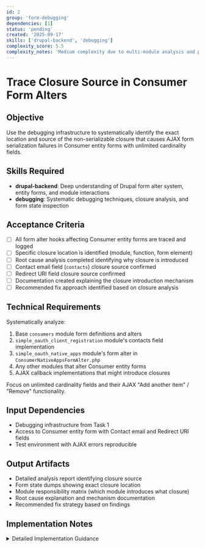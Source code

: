 ```yaml
---
id: 2
group: 'form-debugging'
dependencies: [1]
status: 'pending'
created: '2025-09-17'
skills: ['drupal-backend', 'debugging']
complexity_score: 5.5
complexity_notes: 'Medium complexity due to multi-module analysis and potential iteration needed'
---
```


# Trace Closure Source in Consumer Form Alters

## Objective

Use the debugging infrastructure to systematically identify the exact location and source of the non-serializable closure that causes AJAX form serialization failures in Consumer entity forms with unlimited cardinality fields.

## Skills Required

- **drupal-backend**: Deep understanding of Drupal form alter system, entity forms, and module interactions
- **debugging**: Systematic debugging techniques, closure analysis, and form state inspection

## Acceptance Criteria

- [ ] All form alter hooks affecting Consumer entity forms are traced and logged
- [ ] Specific closure location is identified (module, function, form element)
- [ ] Root cause analysis completed identifying why closure is introduced
- [ ] Contact email field (`contacts`) closure source confirmed
- [ ] Redirect URI field closure source confirmed
- [ ] Documentation created explaining the closure introduction mechanism
- [ ] Recommended fix approach identified based on closure analysis

## Technical Requirements

Systematically analyze:

1. Base `consumers` module form definitions and alters
2. `simple_oauth_client_registration` module's contacts field implementation
3. `simple_oauth_native_apps` module's form alter in `ConsumerNativeAppsFormAlter.php`
4. Any other modules that alter Consumer entity forms
5. AJAX callback implementations that might introduce closures

Focus on unlimited cardinality fields and their AJAX "Add another item" / "Remove" functionality.

## Input Dependencies

- Debugging infrastructure from Task 1
- Access to Consumer entity form with Contact email and Redirect URI fields
- Test environment with AJAX errors reproducible

## Output Artifacts

- Detailed analysis report identifying closure source
- Form state dumps showing exact closure location
- Module responsibility matrix (which module introduces what closure)
- Root cause explanation and mechanism documentation
- Recommended fix strategy based on findings

## Implementation Notes

<details>
<summary>Detailed Implementation Guidance</summary>

**Systematic Investigation Approach:**

1. **Enable Debug Mode:**
   - Configure the debugging service from Task 1
   - Enable detailed logging for Consumer entity forms
   - Set up test environment to reproduce AJAX errors

2. **Form Alter Hook Analysis:**
   - Start with `simple_oauth_native_apps_form_alter()` in `simple_oauth_native_apps.module`
   - Examine `ConsumerNativeAppsFormAlter::alterForm()` and `detectClientTypeAjax()` method
   - Check if AJAX callbacks in the native apps form alter introduce closures
   - Analyze form validation and submission handlers

3. **Field Implementation Analysis:**
   - Examine `contacts` field definition in `simple_oauth_client_registration.module`
   - Check field widget implementations for unlimited cardinality
   - Look for custom AJAX callbacks in field definitions
   - Verify if BaseFieldDefinition configurations introduce closures

4. **External Module Analysis:**
   - If closure source is in `consumers` module, document external dependency
   - Check consumers module version and field definitions
   - Identify if issue exists in specific version ranges

5. **AJAX Callback Deep Dive:**
   - Examine `detectClientTypeAjax()` method in `ConsumerNativeAppsFormAlter.php`
   - Check if service injections or method references create closures
   - Analyze form rebuild process and state preservation
   - Look for anonymous functions or object method callbacks

6. **Debugging Process:**

   ```php
   // Use debugging service to trace:
   $debugger = \Drupal::service('simple_oauth_21.form_serialization_debugger');
   $debugger->inspectFormState($form, $form_state);
   $debugger->detectClosures($form);
   ```

7. **Error Reproduction:**
   - Create Consumer entity with both Contact email and Redirect URI fields
   - Trigger "Add another item" AJAX action
   - Capture form state at the moment of serialization failure
   - Document exact error sequence and timing

**Documentation Requirements:**

- Create detailed findings report with code snippets
- Include form state dumps showing closure locations
- Provide step-by-step reproduction instructions
- Document module interaction chains leading to closure introduction
</details>
